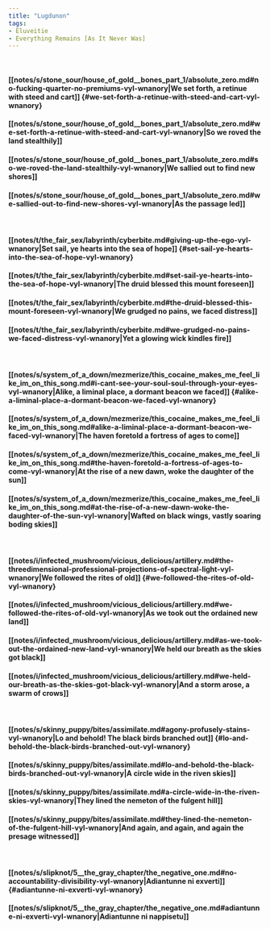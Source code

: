 ```yaml
---
title: "Lugdunon"
tags:
- Eluveitie
- Everything Remains [As It Never Was]
---
```

&nbsp;
#### [[notes/s/stone_sour/house_of_gold__bones_part_1/absolute_zero.md#no-fucking-quarter-no-premiums-vyl-wnanory|We set forth, a retinue with steed and cart]] {#we-set-forth-a-retinue-with-steed-and-cart-vyl-wnanory}
#### [[notes/s/stone_sour/house_of_gold__bones_part_1/absolute_zero.md#we-set-forth-a-retinue-with-steed-and-cart-vyl-wnanory|So we roved the land stealthily]]
#### [[notes/s/stone_sour/house_of_gold__bones_part_1/absolute_zero.md#so-we-roved-the-land-stealthily-vyl-wnanory|We sallied out to find new shores]]
#### [[notes/s/stone_sour/house_of_gold__bones_part_1/absolute_zero.md#we-sallied-out-to-find-new-shores-vyl-wnanory|As the passage led]]
&nbsp;
#### [[notes/t/the_fair_sex/labyrinth/cyberbite.md#giving-up-the-ego-vyl-wnanory|Set sail, ye hearts into the sea of hope]] {#set-sail-ye-hearts-into-the-sea-of-hope-vyl-wnanory}
#### [[notes/t/the_fair_sex/labyrinth/cyberbite.md#set-sail-ye-hearts-into-the-sea-of-hope-vyl-wnanory|The druid blessed this mount foreseen]]
#### [[notes/t/the_fair_sex/labyrinth/cyberbite.md#the-druid-blessed-this-mount-foreseen-vyl-wnanory|We grudged no pains, we faced distress]]
#### [[notes/t/the_fair_sex/labyrinth/cyberbite.md#we-grudged-no-pains-we-faced-distress-vyl-wnanory|Yet a glowing wick kindles fire]]
&nbsp;
#### [[notes/s/system_of_a_down/mezmerize/this_cocaine_makes_me_feel_like_im_on_this_song.md#i-cant-see-your-soul-soul-through-your-eyes-vyl-wnanory|Alike, a liminal place, a dormant beacon we faced]] {#alike-a-liminal-place-a-dormant-beacon-we-faced-vyl-wnanory}
#### [[notes/s/system_of_a_down/mezmerize/this_cocaine_makes_me_feel_like_im_on_this_song.md#alike-a-liminal-place-a-dormant-beacon-we-faced-vyl-wnanory|The haven foretold a fortress of ages to come]]
#### [[notes/s/system_of_a_down/mezmerize/this_cocaine_makes_me_feel_like_im_on_this_song.md#the-haven-foretold-a-fortress-of-ages-to-come-vyl-wnanory|At the rise of a new dawn, woke the daughter of the sun]]
#### [[notes/s/system_of_a_down/mezmerize/this_cocaine_makes_me_feel_like_im_on_this_song.md#at-the-rise-of-a-new-dawn-woke-the-daughter-of-the-sun-vyl-wnanory|Wafted on black wings, vastly soaring boding skies]]
&nbsp;
#### [[notes/i/infected_mushroom/vicious_delicious/artillery.md#the-threedimensional-professional-projections-of-spectral-light-vyl-wnanory|We followed the rites of old]] {#we-followed-the-rites-of-old-vyl-wnanory}
#### [[notes/i/infected_mushroom/vicious_delicious/artillery.md#we-followed-the-rites-of-old-vyl-wnanory|As we took out the ordained new land]]
#### [[notes/i/infected_mushroom/vicious_delicious/artillery.md#as-we-took-out-the-ordained-new-land-vyl-wnanory|We held our breath as the skies got black]]
#### [[notes/i/infected_mushroom/vicious_delicious/artillery.md#we-held-our-breath-as-the-skies-got-black-vyl-wnanory|And a storm arose, a swarm of crows]]
&nbsp;
#### [[notes/s/skinny_puppy/bites/assimilate.md#agony-profusely-stains-vyl-wnanory|Lo and behold! The black birds branched out]] {#lo-and-behold-the-black-birds-branched-out-vyl-wnanory}
#### [[notes/s/skinny_puppy/bites/assimilate.md#lo-and-behold-the-black-birds-branched-out-vyl-wnanory|A circle wide in the riven skies]]
#### [[notes/s/skinny_puppy/bites/assimilate.md#a-circle-wide-in-the-riven-skies-vyl-wnanory|They lined the nemeton of the fulgent hill]]
#### [[notes/s/skinny_puppy/bites/assimilate.md#they-lined-the-nemeton-of-the-fulgent-hill-vyl-wnanory|And again, and again, and again the presage witnessed]]
&nbsp;
#### [[notes/s/slipknot/5__the_gray_chapter/the_negative_one.md#no-accountability-divisibility-vyl-wnanory|Adiantunne ni exverti]] {#adiantunne-ni-exverti-vyl-wnanory}
#### [[notes/s/slipknot/5__the_gray_chapter/the_negative_one.md#adiantunne-ni-exverti-vyl-wnanory|Adiantunne ni nappisetu]]

